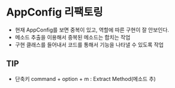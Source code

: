 # AppConfig 리팩토링

- 현재 AppConfig를 보면 중복이 있고, 역할에 따른 구현이 잘 안보인다.
- 메소드 추출을 이용해서 중복된 메소드는 합치는 작업
- 구현 클래스를 들어내서 코드를 통해서 기능을 나타낼 수 있도록 작업

## TIP

- 단축키 command + option + m : Extract Method(메소드 추)
